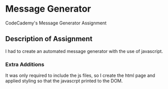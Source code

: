 # Message Generator
CodeCademy's Message Generator Assignment

## Description of Assignment 
I had to create an automated message generator with the use of javascript.

### Extra Additions
It was only required to include the js files, so I create the html page and applied styling so that the javascrpt printed to the DOM.
